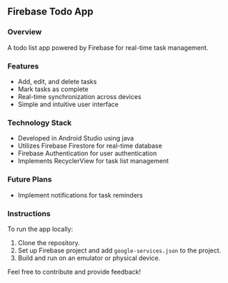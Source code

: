 ## Firebase Todo App

### Overview
A todo list app powered by Firebase for real-time task management.

### Features
- Add, edit, and delete tasks
- Mark tasks as complete
- Real-time synchronization across devices
- Simple and intuitive user interface

### Technology Stack
- Developed in Android Studio using java
- Utilizes Firebase Firestore for real-time database
- Firebase Authentication for user authentication
- Implements RecyclerView for task list management

### Future Plans
- Implement notifications for task reminders

### Instructions
To run the app locally:
1. Clone the repository.
2. Set up Firebase project and add `google-services.json` to the project.
3. Build and run on an emulator or physical device.

Feel free to contribute and provide feedback!
